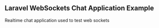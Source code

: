 ## Laravel WebSockets Chat Application Example

Realtime chat application used to test 
web sockets
